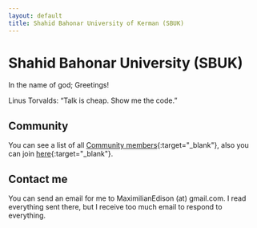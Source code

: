 ```yaml
---
layout: default
title: Shahid Bahonar University of Kerman (SBUK)
---
```


# Shahid Bahonar University (SBUK)

In the name of god; Greetings!

<p class="callout">
	Linus Torvalds: “Talk is cheap. Show me the code.”
</p>

## Community

You can see a list of all [Community members](https://shahidbahonarkerman.github.io/network/){:target="\_blank"}, also you can join [here](https://github.com/ShahidBahonarKerman/ShahidBahonarKerman.github.io){:target="\_blank"}.

## Contact me

You can send an email for me to MaximilianEdison (at) gmail.com. I read everything sent there, but I receive too much email to respond to everything.
